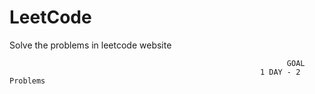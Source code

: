 # LeetCode
Solve the problems in leetcode website

                                                                  GOAL
                                                            1 DAY - 2 Problems
